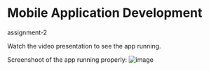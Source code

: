 # Mobile Application Development
assignment-2

Watch the video presentation to see the app running.

Screenshoot of the app running properly:
![image](https://github.com/seneca-MAP-524-S23/assignment-2-jvelasquez-caceres1/assets/104467994/c29dd825-c284-436d-8576-31da9231adea)
